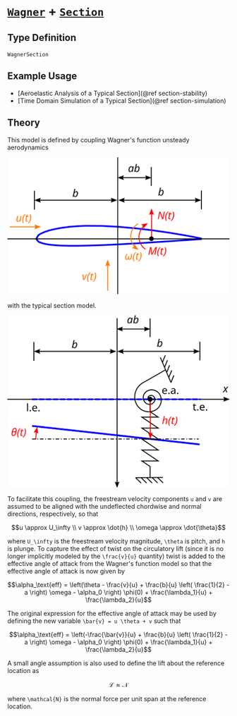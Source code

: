 # [`Wagner`](@ref) + [`Section`](@ref)

## Type Definition

```@docs
WagnerSection
```

## Example Usage
 - [Aeroelastic Analysis of a Typical Section](@ref section-stability)
 - [Time Domain Simulation of a Typical Section](@ref section-simulation)
 
## Theory

This model is defined by coupling Wagner's function unsteady aerodynamics

![](../../assets/airfoil-drawing.svg)

with the typical section model.  

![](../../assets/section-drawing.svg)

To facilitate this coupling, the freestream velocity components ``u`` and ``v`` are assumed to be aligned with the undeflected chordwise and normal directions, respectively, so that
```math
u \approx U_\infty \\
v \approx \dot{h} \\
\omega \approx \dot{\theta}
```
where ``U_\infty`` is the freestream velocity magnitude, ``\theta`` is pitch, and ``h`` is plunge. To capture the effect of twist on the circulatory lift (since it is no longer implicitly modeled by the ``\frac{v}{u}`` quantity) twist is added to the effective angle of attack from the Wagner's function model so that the effective angle of attack is now given by
```math
\alpha_\text{eff} = \left(\theta - \frac{v}{u} + \frac{b}{u} \left( \frac{1}{2} - a \right) \omega - \alpha_0 \right) \phi(0) + \frac{\lambda_1}{u} + \frac{\lambda_2}{u}
```
The original expression for the effective angle of attack may be used by defining the new variable ``\bar{v} = u \theta + v`` such that
```math
\alpha_\text{eff} = \left(-\frac{\bar{v}}{u} + \frac{b}{u} \left( \frac{1}{2} - a \right) \omega - \alpha_0 \right) \phi(0) + \frac{\lambda_1}{u} + \frac{\lambda_2}{u}
```
A small angle assumption is also used to define the lift about the reference location as
```math
\mathcal{L} \approx \mathcal{N}
```
where ``\mathcal{N}`` is the normal force per unit span at the reference location.

